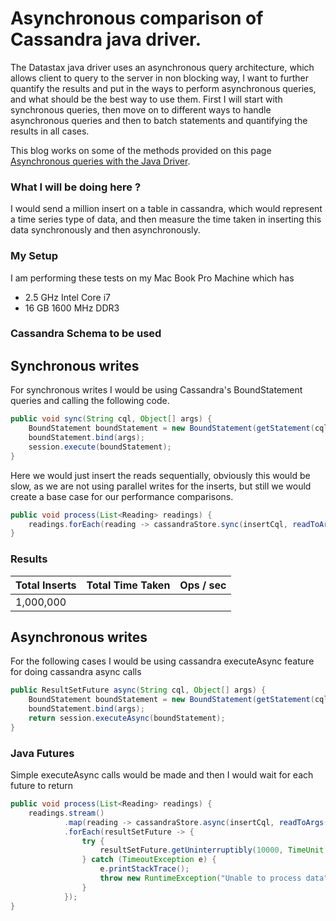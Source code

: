 # Asynchronous comparison of Cassandra java driver.
The Datastax java driver uses an asynchronous query architecture, which allows client to query to the server in non blocking way, I want to further quantify the results and put in the ways to perform asynchronous queries, and what should be the best way to use them.
First I will start with synchronous queries, then move on to different ways to handle asynchronous queries and then to batch statements and quantifying the results in all cases.

This blog works on some of the methods provided on this page [Asynchronous queries with the Java Driver](http://www.datastax.com/dev/blog/java-driver-async-queries).

### What I will be doing here ?
I would send a million insert on a table in cassandra, which would represent a time series type of data, and then measure the time taken in inserting this data synchronously and then asynchronously.

### My Setup
I am performing these tests on my Mac Book Pro Machine which has
* 2.5 GHz Intel Core i7
* 16 GB 1600 MHz DDR3

### Cassandra Schema to be used

## Synchronous writes
For synchronous writes I would be using Cassandra's BoundStatement queries and calling the following code.
```java
public void sync(String cql, Object[] args) {
    BoundStatement boundStatement = new BoundStatement(getStatement(cql));
    boundStatement.bind(args);
    session.execute(boundStatement);
}
```
Here we would just insert the reads sequentially, obviously this would be slow, as we are not using parallel writes for the inserts, but still we would create a base case for our performance comparisons.
```java
public void process(List<Reading> readings) {
    readings.forEach(reading -> cassandraStore.sync(insertCql, readToArgs(reading)));
}
```
### Results

| Total Inserts  | Total Time Taken | Ops / sec |  
|---|---|---|
| 1,000,000 | | |

## Asynchronous writes
For the following cases I would be using cassandra executeAsync feature for doing cassandra async calls
```java
public ResultSetFuture async(String cql, Object[] args) {
    BoundStatement boundStatement = new BoundStatement(getStatement(cql));
    boundStatement.bind(args);
    return session.executeAsync(boundStatement);
}
```

### Java Futures
Simple executeAsync calls would be made and then I would wait for each future to return
```java
public void process(List<Reading> readings) {
    readings.stream()
            .map(reading -> cassandraStore.async(insertCql, readToArgs(reading)))
            .forEach(resultSetFuture -> {
                try {
                    resultSetFuture.getUninterruptibly(10000, TimeUnit.MILLISECONDS);
                } catch (TimeoutException e) {
                    e.printStackTrace();
                    throw new RuntimeException("Unable to process data");
                }
            });
}
```
